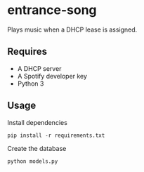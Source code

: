 entrance-song
===============

Plays music when a DHCP lease is assigned.

## Requires

* A DHCP server
* A Spotify developer key 
* Python 3

## Usage

Install dependencies

    pip install -r requirements.txt

Create the database 

    python models.py


